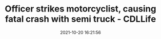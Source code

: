 ---
"title": "Officer strikes motorcyclist, causing fatal crash with semi truck - CDLLife"
"date": "2021-10-20 16:21:56"
"feed_name": "GOOGLENEWSCONSTRUCTION"
"feed_website": "https://news.google.com/search?q=construction%2Bincident&hl=en-US&gl=US&ceid=US:en"
"feed_rss": "https://news.google.com/rss/search?q=construction%2Bincident&hl=en-US&gl=US&ceid=US:en"
"link": "https://cdllife.com/2021/officer-strikes-motorcyclist-causing-fatal-crash-with-semi-truck/"
"source": "{'href': 'https://cdllife.com', 'title': 'CDLLife'}"
"file": "_posts/2021-1-1-87d6952bde19babfea0a72109f7421dc37c0fd7e.md"
"accident": "1"
"drilling": "0"
"represented_by": "0"
"dead": "1"
"injured": "0"
"arrested": "0"
"place": "unknown place"
"where": "road site"
"causes": "hit"
"place_uri": "unknown place"
---